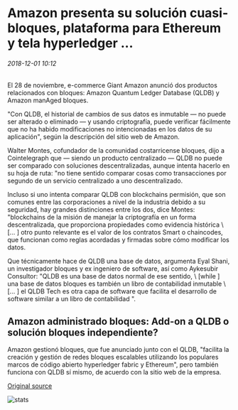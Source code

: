 # Amazon presenta su solución cuasi-bloques, plataforma para Ethereum y tela hyperledger ...

###### 2018-12-01 10:12

El 28 de noviembre, e-commerce Giant Amazon anunció dos productos relacionados con bloques: Amazon Quantum Ledger Database (QLDB) y Amazon manAged bloques.

"Con QLDB, el historial de cambios de sus datos es inmutable — no puede ser alterado o eliminado — y usando criptografía, puede verificar fácilmente que no ha habido modificaciones no intencionadas en los datos de su aplicación", según la descripción del sitio web de Amazon.

Walter Montes, cofundador de la comunidad costarricense bloques, dijo a Cointelegraph que — siendo un producto centralizado — QLDB no puede ser comparado con soluciones descentralizadas, aunque intenta hacerlo en su hoja de ruta: "no tiene sentido comparar cosas como transacciones por segundo de un servicio centralizado a uno descentralizado.

Incluso si uno intenta comparar QLDB con blockchains permisión, que son comunes entre las corporaciones a nivel de la industria debido a su seguridad, hay grandes distinciones entre los dos, dice Montes: "blockchains de la misión de manejar la criptografía en un forma descentralizada, que proporciona propiedades como evidencia histórica \ [... \] otro punto relevante es el valor de los contratos Smart o chaincodes, que funcionan como reglas acordadas y firmadas sobre cómo modificar los datos.

Que técnicamente hace de QLDB una base de datos, argumenta Eyal Shani, un investigador bloques y ex ingeniero de software, así como Aykesubir Consultor: "QLDB es una base de datos normal de ese sentido, \ [while \] una base de datos bloques es también un libro de contabilidad inmutable \ [... \] el QLDB Tech es otra capa de software que facilita el desarrollo de software similar a un libro de contabilidad ".

## Amazon administrado bloques: Add-on a QLDB o solución bloques independiente?

Amazon gestionó bloques, que fue anunciado junto con el QLDB, "facilita la creación y gestión de redes bloques escalables utilizando los populares marcos de código abierto hyperledger fabric y Ethereum", pero también funciona con QLDB sí mismo, de acuerdo con la sitio web de la empresa.

[Original source](https://cointelegraph.com/news/amazon-presents-its-quasi-blockchain-solution-platform-for-ethereum-and-hyperledger-fabric)

![stats](https://c.statcounter.com/11760860/0/a89fa40b/1/ "stats")